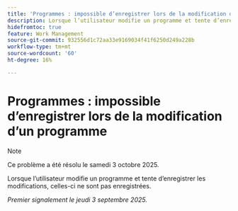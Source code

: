 ```yaml
---
title: 'Programmes : impossible d’enregistrer lors de la modification d’un programme'
description: Lorsque l’utilisateur modifie un programme et tente d’enregistrer les modifications, celles-ci ne sont pas enregistrées.
hidefromtoc: true
feature: Work Management
source-git-commit: 932556d1c72aa33e9169034f41f6250d249a228b
workflow-type: tm+mt
source-wordcount: '60'
ht-degree: 16%

---
```



# Programmes : impossible d’enregistrer lors de la modification d’un programme

>[!NOTE]
>
>Ce problème a été résolu le samedi 3 octobre 2025.

Lorsque l’utilisateur modifie un programme et tente d’enregistrer les modifications, celles-ci ne sont pas enregistrées.

_Premier signalement le jeudi 3 septembre 2025._
